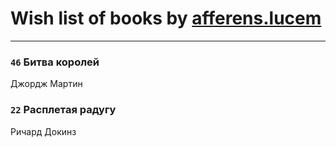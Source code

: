 # Wish list of books by [afferens.lucem](http://vk.com/id196071655)
---

### `46` Битва королей
Джордж Мартин

### `22` Расплетая радугу
Ричард Докинз

